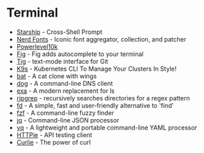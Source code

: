 # Terminal

- [Starship](https://starship.rs/) - Cross-Shell Prompt
- [Nerd Fonts](https://www.nerdfonts.com/) - Iconic font aggregator, collection, and patcher
- [Powerlevel10k](https://github.com/romkatv/powerlevel10k)
- [Fig](https://fig.io/) - Fig adds autocomplete to your terminal
- [Tig](https://jonas.github.io/tig/) - text-mode interface for Git
- [K9s](https://k9scli.io/) - Kubernetes CLI To Manage Your Clusters In Style!
- [bat](https://github.com/sharkdp/bat) - A cat clone with wings
- [dog](https://dns.lookup.dog/) - A command-line DNS client
- [exa](https://the.exa.website/) - A modern replacement for ls
- [ripgrep](https://github.com/BurntSushi/ripgrep) - recursively searches directories for a regex pattern
- [fd](https://github.com/sharkdp/fd) - A simple, fast and user-friendly alternative to 'find'
- [fzf](https://github.com/junegunn/fzf) - A command-line fuzzy finder
- [jq](https://stedolan.github.io/jq/) - Command-line JSON processor
- [yq](https://mikefarah.gitbook.io/yq/) - A lightweight and portable command-line YAML processor
- [HTTPie](https://httpie.io/) - API testing client
- [Curlie](https://curlie.io/) - The power of curl
